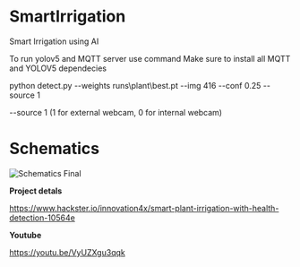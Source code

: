 # SmartIrrigation
Smart Irrigation using AI

To run yolov5 and MQTT server use command
Make sure to install all MQTT and YOLOV5 dependecies

python detect.py --weights runs\plant\best.pt --img 416 --conf 0.25 --source 1

--source 1 (1 for external webcam, 0 for internal webcam)
# Schematics
![Schematics Final](https://user-images.githubusercontent.com/95070425/170664702-9b0bf664-6124-439e-a505-07149bcbbc57.jpg)


**Project detals**

https://www.hackster.io/innovation4x/smart-plant-irrigation-with-health-detection-10564e

**Youtube**

https://youtu.be/VyUZXgu3qqk
